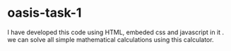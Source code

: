 # oasis-task-1
I have developed this code using HTML, embeded  css and javascript in it .
we can solve all simple mathematical calculations using this calculator.
